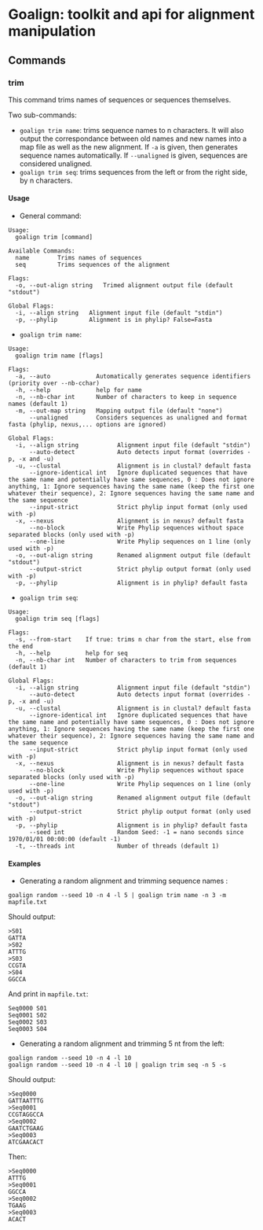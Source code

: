# Goalign: toolkit and api for alignment manipulation

## Commands

### trim
This command trims names of sequences or sequences themselves.

Two sub-commands:
* `goalign trim name`: trims sequence names to n characters. It will also output the correspondance between old names and new names into a map file as well as the new alignment. If `-a` is given, then generates sequence names automatically. If `--unaligned` is given, sequences are considered unaligned.
* `goalign trim seq`: trims sequences from the left or from the right side, by n characters.

#### Usage
* General command:
```
Usage:
  goalign trim [command]

Available Commands:
  name        Trims names of sequences
  seq         Trims sequences of the alignment

Flags:
  -o, --out-align string   Trimed alignment output file (default "stdout")

Global Flags:
  -i, --align string   Alignment input file (default "stdin")
  -p, --phylip         Alignment is in phylip? False=Fasta
```

* `goalign trim name`: 
```
Usage:
  goalign trim name [flags]

Flags:
  -a, --auto             Automatically generates sequence identifiers (priority over --nb-cchar)
  -h, --help             help for name
  -n, --nb-char int      Number of characters to keep in sequence names (default 1)
  -m, --out-map string   Mapping output file (default "none")
      --unaligned        Considers sequences as unaligned and format fasta (phylip, nexus,... options are ignored)

Global Flags:
  -i, --align string           Alignment input file (default "stdin")
      --auto-detect            Auto detects input format (overrides -p, -x and -u)
  -u, --clustal                Alignment is in clustal? default fasta
      --ignore-identical int   Ignore duplicated sequences that have the same name and potentially have same sequences, 0 : Does not ignore anything, 1: Ignore sequences having the same name (keep the first one whatever their sequence), 2: Ignore sequences having the same name and the same sequence
      --input-strict           Strict phylip input format (only used with -p)
  -x, --nexus                  Alignment is in nexus? default fasta
      --no-block               Write Phylip sequences without space separated blocks (only used with -p)
      --one-line               Write Phylip sequences on 1 line (only used with -p)
  -o, --out-align string       Renamed alignment output file (default "stdout")
      --output-strict          Strict phylip output format (only used with -p)
  -p, --phylip                 Alignment is in phylip? default fasta
```


* `goalign trim seq`:
```
Usage:
  goalign trim seq [flags]

Flags:
  -s, --from-start    If true: trims n char from the start, else from the end
  -h, --help          help for seq
  -n, --nb-char int   Number of characters to trim from sequences (default 1)

Global Flags:
  -i, --align string           Alignment input file (default "stdin")
      --auto-detect            Auto detects input format (overrides -p, -x and -u)
  -u, --clustal                Alignment is in clustal? default fasta
      --ignore-identical int   Ignore duplicated sequences that have the same name and potentially have same sequences, 0 : Does not ignore anything, 1: Ignore sequences having the same name (keep the first one whatever their sequence), 2: Ignore sequences having the same name and the same sequence
      --input-strict           Strict phylip input format (only used with -p)
  -x, --nexus                  Alignment is in nexus? default fasta
      --no-block               Write Phylip sequences without space separated blocks (only used with -p)
      --one-line               Write Phylip sequences on 1 line (only used with -p)
  -o, --out-align string       Renamed alignment output file (default "stdout")
      --output-strict          Strict phylip output format (only used with -p)
  -p, --phylip                 Alignment is in phylip? default fasta
      --seed int               Random Seed: -1 = nano seconds since 1970/01/01 00:00:00 (default -1)
  -t, --threads int            Number of threads (default 1)
```

#### Examples
* Generating a random alignment and trimming sequence names :
```
goalign random --seed 10 -n 4 -l 5 | goalign trim name -n 3 -m mapfile.txt
```

Should output:
```
>S01
GATTA
>S02
ATTTG
>S03
CCGTA
>S04
GGCCA
```
And print in `mapfile.txt`:
```
Seq0000	S01
Seq0001	S02
Seq0002	S03
Seq0003	S04
```

* Generating a random alignment and trimming 5 nt from the left:
```
goalign random --seed 10 -n 4 -l 10 
goalign random --seed 10 -n 4 -l 10 | goalign trim seq -n 5 -s 
```

Should output:
```
>Seq0000
GATTAATTTG
>Seq0001
CCGTAGGCCA
>Seq0002
GAATCTGAAG
>Seq0003
ATCGAACACT
```
Then:
```
>Seq0000
ATTTG
>Seq0001
GGCCA
>Seq0002
TGAAG
>Seq0003
ACACT
```
